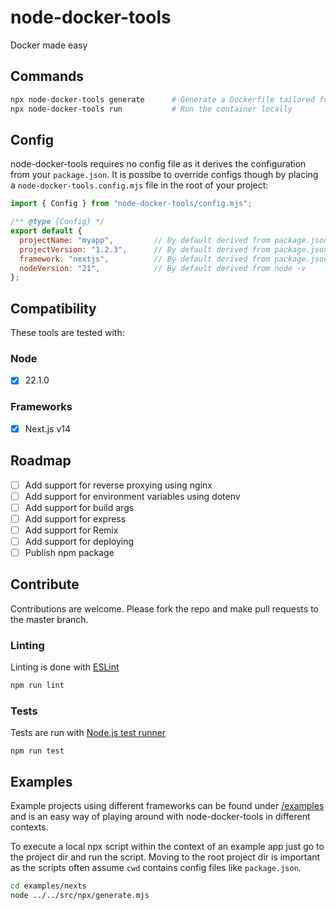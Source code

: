 # node-docker-tools

Docker made easy

## Commands

```sh
npx node-docker-tools generate      # Generate a Dockerfile tailored for your app
npx node-docker-tools run           # Run the container locally
```

## Config

node-docker-tools requires no config file as it derives the configuration from your `package.json`. It is possibe to override configs though by placing a `node-docker-tools.config.mjs` file in the root of your project:

```js
import { Config } from "node-docker-tools/config.mjs";

/** @type {Config} */
export default {
  projectName: "myapp",         // By default derived from package.json
  projectVersion: "1.2.3",      // By default derived from package.json
  framework: "nextjs",          // By default derived from package.json
  nodeVersion: "21",            // By default derived from node -v
};
```

## Compatibility

These tools are tested with:

### Node

- [x] 22.1.0

### Frameworks

- [x] Next.js v14

## Roadmap

- [ ] Add support for reverse proxying using nginx
- [ ] Add support for environment variables using dotenv
- [ ] Add support for build args
- [ ] Add support for express
- [ ] Add support for Remix
- [ ] Add support for deploying
- [ ] Publish npm package

## Contribute

Contributions are welcome. Please fork the repo and make pull requests to the master branch.

### Linting

Linting is done with [ESLint](https://eslint.org)

```sh
npm run lint
```

### Tests

Tests are run with [Node.js test runner](https://nodejs.org/api/test.html)

```
npm run test
```

## Examples

Example projects using different frameworks can be found under [/examples](examples/) and is an easy way of playing around with node-docker-tools in different contexts.

To execute a local npx script within the context of an example app just go to the project dir and run the script. Moving to the root project dir is important as the scripts often assume `cwd` contains config files like `package.json`.

```sh
cd examples/nexts
node ../../src/npx/generate.mjs
```
